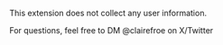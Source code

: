 This extension does not collect any user information.

For questions, feel free to DM @clairefroe on X/Twitter
